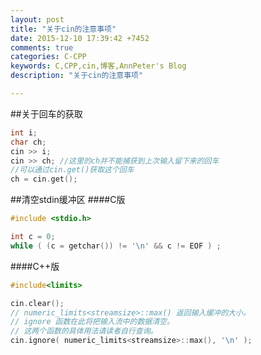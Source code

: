 ```yaml
---
layout: post
title: "关于cin的注意事项"
date: 2015-12-10 17:39:42 +7452
comments: true
categories: C-CPP
keywords: C,CPP,cin,博客,AnnPeter's Blog
description: "关于cin的注意事项"

---
```


##关于回车的获取
```c
int i;
char ch;
cin >> i;
cin >> ch; //这里的ch并不能捕获到上次输入留下来的回车
//可以通过cin.get()获取这个回车
ch = cin.get();

```

<!-- more -->

##清空stdin缓冲区
####C版
```c
#include <stdio.h> 

int c = 0;
while ( (c = getchar()) != '\n' && c != EOF ) ;
```

####C++版
```cpp
#include<limits>

cin.clear();
// numeric_limits<streamsize>::max() 返回输入缓冲的大小。
// ignore 函数在此将把输入流中的数据清空。
// 这两个函数的具体用法请读者自行查询。
cin.ignore( numeric_limits<streamsize>::max(), '\n' );
```